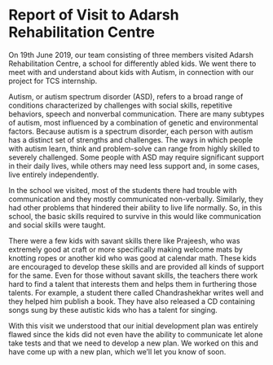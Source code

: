 # Report of Visit to Adarsh Rehabilitation Centre


On 19th June 2019, our team consisting of three members visited Adarsh Rehabilitation Centre, a school for differently abled kids. We went there to meet with and understand about kids with Autism, in connection with our project for TCS internship.

Autism, or autism spectrum disorder (ASD), refers to a broad range of conditions characterized by challenges with social skills, repetitive behaviors, speech and nonverbal communication. There are many subtypes of autism, most influenced by a combination of genetic and environmental factors. Because autism is a spectrum disorder, each person with autism has a distinct set of strengths and challenges. The ways in which people with autism learn, think and problem-solve can range from highly skilled to severely challenged. Some people with ASD may require significant support in their daily lives, while others may need less support and, in some cases, live entirely independently.

In the school we visited, most of the students there had trouble with communication and they mostly communicated non-verbally. Similarly, they had other problems that hindered their ability to live life normally. So, in this school, the basic skills required to survive in this would like communication and social skills were taught. 

There were a few kids with savant skills there like Prajeesh, who was extremely good at craft or more specifically making welcome mats by knotting ropes or another kid who was good at calendar math. These kids are encouraged to develop these skills and are provided all kinds of support for the same. Even for those without savant skills, the teachers there work hard to find a talent that interests them and helps them in furthering those talents. For example, a student there called Chandrashekhar writes well and they helped him publish a book. They have also released a CD containing songs sung by these autistic kids who has a talent for singing.

With this visit we understood that our initial development plan was entirely flawed since the kids did not even have the ability to communicate let alone take tests and that we need to develop a new plan. We worked on this and have come up with a new plan, which we’ll let you know of soon.